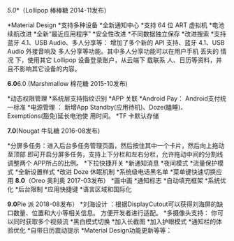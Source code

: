 *5.0**（Lollipop 棒棒糖 2014-11发布）
 
*Material Design
*支持多种设备
*全新通知中心
*支持 64 位 ART 虚拟机
*电池续航改进
*全新“最近应用程序”
*安全性改进
*不同数据独立保存
*改进搜索
*支持蓝牙 4.1、USB Audio、多人分享等：
增加了多个新的 API 支持、蓝牙 4.1、USB Audio 外接音响及 多人分享等功能。其中多人分享功能可以在用户手机 丢失的 情况 下，使用其它 Lollipop 设备登录账户，从云端下 载联系 人、日历等资料，并且不影响其它设备的内容。
 
 
 
 
**6.0**6.0 (Marshmallow 棉花糖 2015-10发布)
 
*动态权限管理
*系统层支持指纹识别
*APP 关联
*Android Pay： Android支付统一标准
*电源管理 ： 新增App Standby(应用待机)、Doze(瞌睡)、Exemptions(豁免)延长电池使 用时间。
*TF 卡默认存储
 
**7.0**(Nougat 牛轧糖 2016-08发布)
 
*分屏多任务：进入后台多任务管理页面，然后按住其中一个卡片，然后向上拖动至顶部 即可开启分屏多任务，支持上下分栏和左右分栏，允许拖动中间的分割线 调整两个 APP所占的比例。
*下拉快捷开关
*新通知消息
*夜间模式
*流量保护模式
*全新设置样式
*改进 Doze 休眠机制
*系统级电话黑名单
*菜单键快速切换应用
**8.0**（Oreo 奥利奥 2017-03发布）
*画中画
*通知标志
*自动填充框架
*系统优化
*后台限制
*应用快捷键
*语言区域和国际化
 
**9.0**Pie 派 2018-08发布）
*刘海设计  ：根据DisplayCutout可以获得刘海屏的缺口数量、位置和大小等相关信息。 方便开发者进行适配。
*多摄像头支持： 你可以同时获取多个视频流
*黑白模式切换
*加入长截图
*加入护眼模式
*通知栏的体验优化
*自带日历震动提示
*Material Design功能更新等等：
